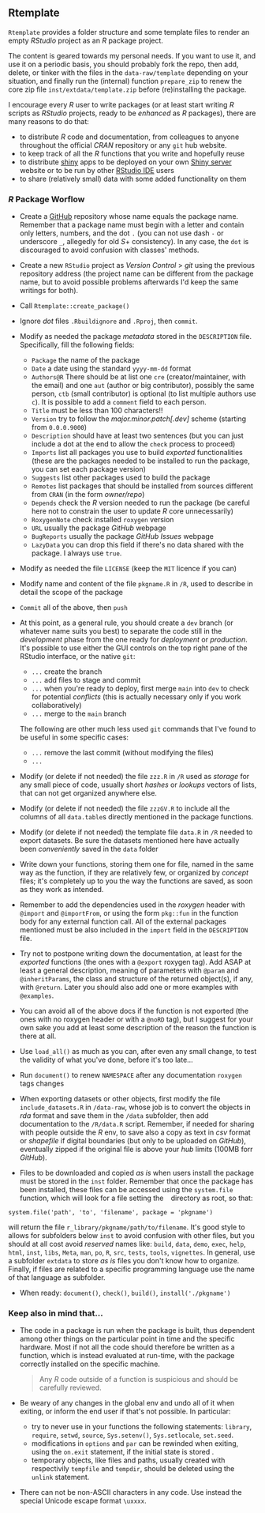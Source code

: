 ## Rtemplate

`Rtemplate` provides a folder structure and some template files to render an empty *RStudio* project as an *R* package project. 

The content is geared towards my personal needs. If you want to use it, and use it on a periodic basis, you should probably fork the repo, then add, delete, or tinker with the files in the `data-raw/template` depending on your situation, and finally run the (internal) function `prepare_zip` to renew the core zip file `inst/extdata/template.zip` before (re)installing the package.

I encourage every $R$ user to write packages (or at least start writing $R$ scripts as *RStudio* projects, ready to be *enhanced* as $R$ packages), there are many reasons to do that:
- to distribute $R$ code and documentation, from colleagues to anyone throughout the official *CRAN* repository or any `git` hub website.   
- to keep track of all the $R$ functions that you write and hopefully reuse
- to distribute [shiny](https://github.com/rstudio/shiny) apps to be deployed on your own [Shiny server](https://docs.posit.co/shiny-server/) website or to be run by other [RStudio IDE](https://posit.co/products/open-source/rstudio/) users
- to share (relatively small) data with some added functionality on them  


### *R* Package Worflow

- Create a [GitHub](https://github.com/lvalnegri/) repository whose name equals the package name. Remember that a package name must begin with a letter and contain only letters, numbers, and the dot `.` (you can not use dash `-` or underscore `_`, allegedly for old $S+$ consistency). In any case, the `dot` is discouraged to avoid confusion with classes' methods.

- Create a new `RStudio` project as *Version Control* \> *git* using the previous repository address (the project name can be different from the package name, but to avoid possible problems afterwards I'd keep the same writings for both).

- Call `Rtemplate::create_package()`

- Ignore *dot* files `.Rbuildignore` and `.Rproj`, then `commit`. 

- Modify as needed the package *metadata* stored in the `DESCRIPTION` file. Specifically, fill the following fields:
  - `Package` the name of the package
  - `Date` a date using the standard `yyyy-mm-dd` format
  - `Authors@R` There should be at list one `cre` (creator/maintainer, with the email) and one `aut` (author or big contributor), possibly the same person, `ctb` (small contributor) is optional (to list multiple authors use `c`). It is possible to add a `comment` field to each person.
  - `Title` must be less than 100 characters!!
  - `Version` try to follow the *major.minor.patch[.dev]* scheme (starting from `0.0.0.9000`)
  - `Description` should have at least two sentences (but you can just include a dot at the end to allow the `check` process to proceed)
  - `Imports` list all packages you use to build *exported* functionalities (these are the packages needed to be installed to run the package, you can set each package version)
  - `Suggests` list other packages used to build the package
  - `Remotes` list packages that should be installed from sources different from `CRAN` (in the form *owner/repo*)
  - `Depends` check the *R* version needed to run the package (be careful here not to constrain the user to update $R$ core unnecessarily)
  - `RoxygenNote` check installed `roxygen` version
  - `URL` usually the package *GitHub* webpage
  - `BugReports` usually the package *GitHub* *Issues* webpage
  - `LazyData` you can drop this field if there's no data shared with the package. I always use `true`.

- Modify as needed the file `LICENSE` (keep the `MIT` licence if you can)

- Modify name and content of the file `pkgname.R` in `/R`, used to describe in detail the scope of the package

- `Commit` all of the above, then `push`

- At this point, as a general rule, you should create a `dev` branch (or whatever name suits you best) to separate the code still in the *development* phase from the one ready for *deployment* or *production*. It's possible to use either the GUI controls on the top right pane of the RStudio interface, or the native `git`:
  - `...` create the branch
  - `...` add files to stage and commit
  - `...` when you're ready to deploy, first merge `main` into `dev` to check for potential *conflicts* (this is actually necessary only if you work collaboratively)
  - `...` merge to the `main` branch
  
  The following are other much less used `git` commands that I've found to be useful in some specific cases:
  - `...` remove the last commit (without modifying the files)
  - `...` 

- Modify (or delete if not needed) the file `zzz.R` in `/R` used as *storage* for any small piece of code, usually short *hashes* or *lookups* vectors of lists, that can not get organized anywhere else. 

- Modify (or delete if not needed) the file `zzzGV.R` to include all the columns of all `data.table`s directly mentioned in the package functions.

- Modify (or delete if not needed) the template file `data.R` in `/R` needed to export datasets. Be sure the datasets mentioned here have actually been *conveniently* saved in the `data` folder

- Write down your functions, storing them one for file, named in the same way as the function, if they are relatively few, or organized by *concept* files; it's completely up to you the way the functions are saved, as soon as they work as intended.

- Remember to add the dependencies used in the *roxygen* header with `@import` and `@importFrom`, or using the form `pkg::fun` in the function body for any external function call. All of the external packages mentioned must be also included in the `import` field in the `DESCRIPTION` file.

- Try not to postpone writing down the documentation, at least for the *exported* functions (the ones with a `@export` roxygen tag). Add ASAP at least a general description, meaning of parameters with `@param` and `@inheritParams`, the class and structure of the returned object(s), if any, with `@return`. Later you should also add one or more examples with `@examples`. 

- You can avoid all of the above docs if the function is not exported (the ones with no roxygen header or with a `@noRD` tag), but I suggest for your own sake you add at least some description of the reason the function is there at all. 

- Use `load_all()` as much as you can, after even any small change, to test the validity of what you've done, before it's too late...

- Run `document()` to renew `NAMESPACE` after any documentation `roxygen` tags changes

- When exporting datasets or other objects, first modify the file `include_datasets.R` in `/data-raw`, whose job is to convert the objects in *rda* format and save them in the `/data` subfolder, then add documentation to the `/R/data.R` script. Remember, if needed for sharing with people outside the *R* env, to save also a copy as text in *csv* format or *shapefile* if digital boundaries (but only to be uploaded on *GitHub*), eventually zipped if the original file is above your *hub* limits (100MB forr *GitHub*).

- Files to be downloaded and copied *as is* when users install the package must be stored in the `inst` folder. Remember that once the package has been installed, these files can be accessed using the `system.file` function, which will look for a file setting the ` ` directory as root, so that:
```
system.file('path', 'to', 'filename', package = 'pkgname')
``` 
will return the file `r_library/pkgname/path/to/filename`. It's good style to allows for subfolders below `inst` to avoid confusion with other files, but you should at all cost avoid *reserved* names like: `build`, `data`, `demo`, `exec`, `help`, `html`, `inst`, `libs`, `Meta`, `man`, `po`, `R`, `src`, `tests`, `tools`, `vignettes`. In general, use a subfolder `extdata` to store *as is* files you don't know how to organize. Finally, if files are related to a specific programming language use the name of that language as subfolder.

- When ready: `document()`, `check()`, `build()`, `install('./pkgname')`

### Keep also in mind that...

- The code in a package is run when the package is built, thus dependent among other things on the particular point in time and the specific hardware. Most if not all the code should therefore be written as a function, which is instead evaluated at run-time, with the package correctly installed on the specific machine. 
  > Any $R$ code outside of a function is suspicious and should be carefully reviewed.

- Be weary of any changes in the global env and undo all of it when exiting, or inform the end user if that's not possible. In particular:
  - try to never use in your functions the following statements: `library`, `require`, `setwd`, `source`, `Sys.setenv()`, `Sys.setlocale`, `set.seed`. 
  - modifications in `options` and `par` can be rewinded when exiting, using the `on.exit` statement, if the initial state is stored . 
  - temporary objects, like files and paths, usually created with respectivily `tempfile` and `tempdir`, should be deleted using the `unlink` statement.

- There can not be non-ASCII characters in any code. Use instead the special Unicode escape format `\uxxxx`. 
